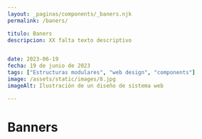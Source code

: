 ```yaml
---
layout: _paginas/components/_baners.njk
permalink: /baners/

titulo: Baners
descripcion: XX falta texto descriptivo


date: 2023-06-19
fecha: 19 de junio de 2023
tags: ["Estructuras modulares", "web design", "components"]
image: /assets/static/images/8.jpg
imageAlt: Ilustración de un diseño de sistema web

---
```


# Banners

